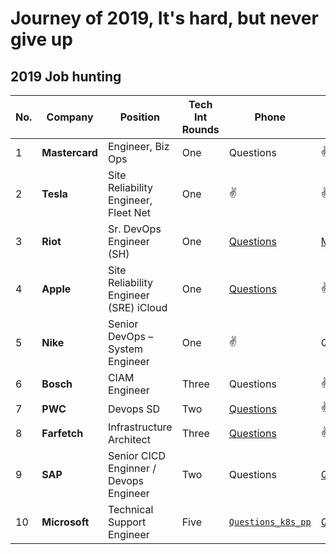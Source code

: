 # Journey of 2019, It's hard, but never give up

## 2019 Job hunting 


|  No.  | Company   |  Position |  Tech Int Rounds  |  Phone |  Onsite |  Inclination |  Result |   JD    |
| --- | --- | --- | ---  | --- | --- | --- | --- | --- | 
|  1 |   **Mastercard**| Engineer, Biz Ops |  One | Questions |  ✌️ | Strong |  Not Senior Enough  |         |
| 2 |   **Tesla** | Site Reliability Engineer, Fleet Net |  One | ✌️ | ✌️ | Medium| Move to Beijing |    |
| 3 |   **Riot**      | Sr. DevOps Engineer (SH) |  One   |  [Questions](apple_interview.md) | [My Code](riot) |  Medium | No more connection |         |
| 4 |   **Apple**     | Site Reliability Engineer (SRE) iCloud | One   |  [Questions](apple_interview.md) | ✌️ | Strong | No more connection |         |
| 5 |   **Nike**      | Senior DevOps – System Engineer | One   | ✌️  | Questions |  Weak | Offer (Fuck Outsourcing)   |  |
| 6 |   **Bosch**     | CIAM Engineer | Three |  Questions |  ✌️ |  Medium |  Offer |     |
| 7 |   **PWC**       | Devops SD | Two   |  [Questions](pwc_interview.md) | ✌️ |  Medium |  Offer(SA) |   |
| 8 |   **Farfetch**  | Infrastructure Architect | Three | [ Questions](farfetch_interview.md) | ✌️ |  Medium | Offer | |
| 9 |   **SAP**  |  Senior CICD Enginner / Devops Engineer |  Two  | Questions |  [Questions](sap_interview1.md)  |  Medium | Offer | |
| 10 | **Microsoft** | Technical Support Engineer |  Five | [`Questions_k8s_pp`](mc_k8s_prepare.md) | [Questions_Test](mc_onsite.md) | Medium | ✌️ |  |  